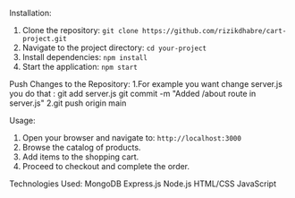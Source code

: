 Installation:
1. Clone the repository: `git clone https://github.com/rizikdhabre/cart-project.git`
2. Navigate to the project directory: `cd your-project`
3. Install dependencies: `npm install`
4. Start the application: `npm start`

Push Changes to the Repository:
1.For example you want change server.js you do that : 
git add server.js
git commit -m "Added /about route in server.js"
2.git push origin main


Usage:
1. Open your browser and navigate to: `http://localhost:3000`
2. Browse the catalog of products.
3. Add items to the shopping cart.
4. Proceed to checkout and complete the order.

Technologies Used:
MongoDB
Express.js
Node.js
HTML/CSS
JavaScript





